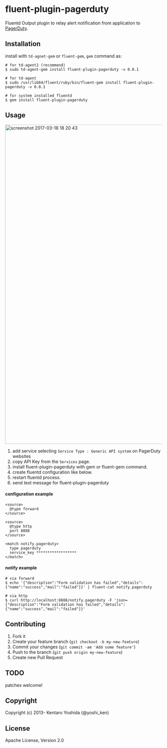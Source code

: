 # fluent-plugin-pagerduty

Fluentd Output plugin to relay alert notification from application to [PagerDuty](http://www.pagerduty.com/).

## Installation

install with `td-agnet-gem` or `fluent-gem`, `gem` command as:

```
# for td-agent2 (recommend)
$ sudo td-agent-gem install fluent-plugin-pagerduty -v 0.0.1

# for td-agent
$ sudo /usr/lib64/fluent/ruby/bin/fluent-gem install fluent-plugin-pagerduty -v 0.0.1

# for system installed fluentd
$ gem install fluent-plugin-pagerduty
```

## Usage

<img width="1025" alt="screenshot 2017-03-18 18 20 43" src="https://cloud.githubusercontent.com/assets/1428486/24077350/ab9f9dd4-0c07-11e7-9f9f-8cd27a451b6e.png">

1. add service selecting `Service Type : Generic API system` on PagerDuty websites
2. copy API Key from the `Services` page.
3. install fluent-plugin-pagerduty with gem or fluent-gem command.
4. create fluentd configuration like below.
5. restart fluentd process.
6. send test message for fluent-plugin-pagerduty

#### configuration example

```
<source>
  @type forward
</source>

<source>
  @type http
  port 8888
</source>

<match notify.pagerduty>
  type pagerduty
  service_key ******************
</match>
```

#### notify example

```
# via forward
$ echo '{"description":"Form validation has failed","details":{"name":"success","mail":"failed"}}' | fluent-cat notify.pagerduty

# via http
$ curl http://localhost:8888/notify.pagerduty -F 'json={"description":"Form validation has failed","details":{"name":"success","mail":"failed"}}'
```

## Contributing

1. Fork it
2. Create your feature branch (`git checkout -b my-new-feature`)
3. Commit your changes (`git commit -am 'Add some feature'`)
4. Push to the branch (`git push origin my-new-feature`)
5. Create new Pull Request

## TODO

patches welcome!

## Copyright

Copyright (c) 2013- Kentaro Yoshida (@yoshi_ken)

## License

Apache License, Version 2.0

